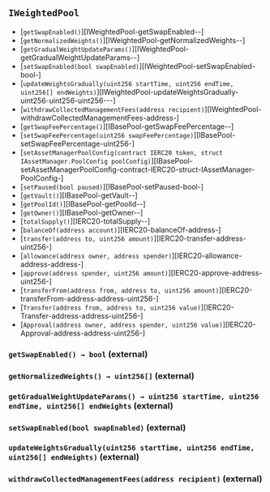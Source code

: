 ## <span id="IWeightedPool"></span> `IWeightedPool`



- [`getSwapEnabled()`][IWeightedPool-getSwapEnabled--]
- [`getNormalizedWeights()`][IWeightedPool-getNormalizedWeights--]
- [`getGradualWeightUpdateParams()`][IWeightedPool-getGradualWeightUpdateParams--]
- [`setSwapEnabled(bool swapEnabled)`][IWeightedPool-setSwapEnabled-bool-]
- [`updateWeightsGradually(uint256 startTime, uint256 endTime, uint256[] endWeights)`][IWeightedPool-updateWeightsGradually-uint256-uint256-uint256---]
- [`withdrawCollectedManagementFees(address recipient)`][IWeightedPool-withdrawCollectedManagementFees-address-]
- [`getSwapFeePercentage()`][IBasePool-getSwapFeePercentage--]
- [`setSwapFeePercentage(uint256 swapFeePercentage)`][IBasePool-setSwapFeePercentage-uint256-]
- [`setAssetManagerPoolConfig(contract IERC20 token, struct IAssetManager.PoolConfig poolConfig)`][IBasePool-setAssetManagerPoolConfig-contract-IERC20-struct-IAssetManager-PoolConfig-]
- [`setPaused(bool paused)`][IBasePool-setPaused-bool-]
- [`getVault()`][IBasePool-getVault--]
- [`getPoolId()`][IBasePool-getPoolId--]
- [`getOwner()`][IBasePool-getOwner--]
- [`totalSupply()`][IERC20-totalSupply--]
- [`balanceOf(address account)`][IERC20-balanceOf-address-]
- [`transfer(address to, uint256 amount)`][IERC20-transfer-address-uint256-]
- [`allowance(address owner, address spender)`][IERC20-allowance-address-address-]
- [`approve(address spender, uint256 amount)`][IERC20-approve-address-uint256-]
- [`transferFrom(address from, address to, uint256 amount)`][IERC20-transferFrom-address-address-uint256-]
- [`Transfer(address from, address to, uint256 value)`][IERC20-Transfer-address-address-uint256-]
- [`Approval(address owner, address spender, uint256 value)`][IERC20-Approval-address-address-uint256-]
### <span id="IWeightedPool-getSwapEnabled--"></span> `getSwapEnabled() → bool` (external)



### <span id="IWeightedPool-getNormalizedWeights--"></span> `getNormalizedWeights() → uint256[]` (external)



### <span id="IWeightedPool-getGradualWeightUpdateParams--"></span> `getGradualWeightUpdateParams() → uint256 startTime, uint256 endTime, uint256[] endWeights` (external)



### <span id="IWeightedPool-setSwapEnabled-bool-"></span> `setSwapEnabled(bool swapEnabled)` (external)



### <span id="IWeightedPool-updateWeightsGradually-uint256-uint256-uint256---"></span> `updateWeightsGradually(uint256 startTime, uint256 endTime, uint256[] endWeights)` (external)



### <span id="IWeightedPool-withdrawCollectedManagementFees-address-"></span> `withdrawCollectedManagementFees(address recipient)` (external)




